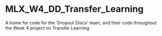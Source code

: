 # MLX_W4_DD_Transfer_Learning
A home for code for the 'Dropout Disco' team, and their code throughout the Week 4 project on Transfer Learning
